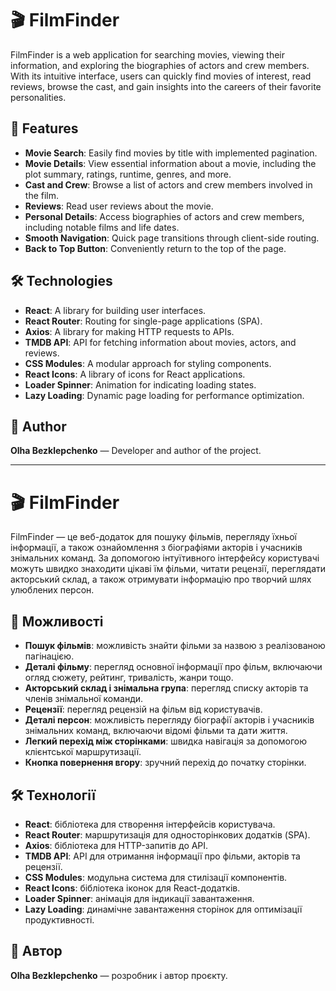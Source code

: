 # 🎬 FilmFinder

FilmFinder is a web application for searching movies, viewing their information, and exploring the biographies of actors and crew members. With its intuitive interface, users can quickly find movies of interest, read reviews, browse the cast, and gain insights into the careers of their favorite personalities.

## 🚀 Features

- **Movie Search**: Easily find movies by title with implemented pagination.
- **Movie Details**: View essential information about a movie, including the plot summary, ratings, runtime, genres, and more.
- **Cast and Crew**: Browse a list of actors and crew members involved in the film.
- **Reviews**: Read user reviews about the movie.
- **Personal Details**: Access biographies of actors and crew members, including notable films and life dates.
- **Smooth Navigation**: Quick page transitions through client-side routing.
- **Back to Top Button**: Conveniently return to the top of the page.

## 🛠️ Technologies

- **React**: A library for building user interfaces.
- **React Router**: Routing for single-page applications (SPA).
- **Axios**: A library for making HTTP requests to APIs.
- **TMDB API**: API for fetching information about movies, actors, and reviews.
- **CSS Modules**: A modular approach for styling components.
- **React Icons**: A library of icons for React applications.
- **Loader Spinner**: Animation for indicating loading states.
- **Lazy Loading**: Dynamic page loading for performance optimization.

## 👥 Author

**Olha Bezklepchenko** — Developer and author of the project.

---

# 🎬 FilmFinder

FilmFinder — це веб-додаток для пошуку фільмів, перегляду їхньої інформації, а також ознайомлення з біографіями акторів і учасників знімальних команд. За допомогою інтуїтивного інтерфейсу користувачі можуть швидко знаходити цікаві їм фільми, читати рецензії, переглядати акторський склад, а також отримувати інформацію про творчий шлях улюблених персон.

## 🚀 Можливості

- **Пошук фільмів**: можливість знайти фільми за назвою з реалізованою пагінацією.
- **Деталі фільму**: перегляд основної інформації про фільм, включаючи огляд сюжету, рейтинг, тривалість, жанри тощо.
- **Акторський склад і знімальна група**: перегляд списку акторів та членів знімальної команди.
- **Рецензії**: перегляд рецензій на фільм від користувачів.
- **Деталі персон**: можливість перегляду біографії акторів і учасників знімальних команд, включаючи відомі фільми та дати життя.
- **Легкий перехід між сторінками**: швидка навігація за допомогою клієнтської маршрутизації.
- **Кнопка повернення вгору**: зручний перехід до початку сторінки.

## 🛠️ Технології

- **React**: бібліотека для створення інтерфейсів користувача.
- **React Router**: маршрутизація для односторінкових додатків (SPA).
- **Axios**: бібліотека для HTTP-запитів до API.
- **TMDB API**: API для отримання інформації про фільми, акторів та рецензії.
- **CSS Modules**: модульна система для стилізації компонентів.
- **React Icons**: бібліотека іконок для React-додатків.
- **Loader Spinner**: анімація для індикації завантаження.
- **Lazy Loading**: динамічне завантаження сторінок для оптимізації продуктивності.

## 👥 Автор

**Olha Bezklepchenko** — розробник і автор проєкту.
